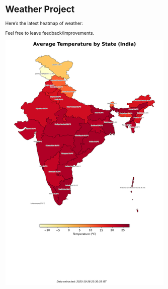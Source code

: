 # Weather Project

Here’s the latest heatmap of weather:

Feel free to leave feedback/improvements.

![India Heatmap](docs/assets/india_heatmap.png?v=0104C5)
